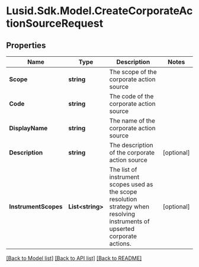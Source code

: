 # Lusid.Sdk.Model.CreateCorporateActionSourceRequest

## Properties

Name | Type | Description | Notes
------------ | ------------- | ------------- | -------------
**Scope** | **string** | The scope of the corporate action source | 
**Code** | **string** | The code of the corporate action source | 
**DisplayName** | **string** | The name of the corporate action source | 
**Description** | **string** | The description of the corporate action source | [optional] 
**InstrumentScopes** | **List&lt;string&gt;** | The list of instrument scopes used as the scope resolution strategy when resolving instruments of upserted corporate actions. | [optional] 

[[Back to Model list]](../README.md#documentation-for-models) [[Back to API list]](../README.md#documentation-for-api-endpoints) [[Back to README]](../README.md)

